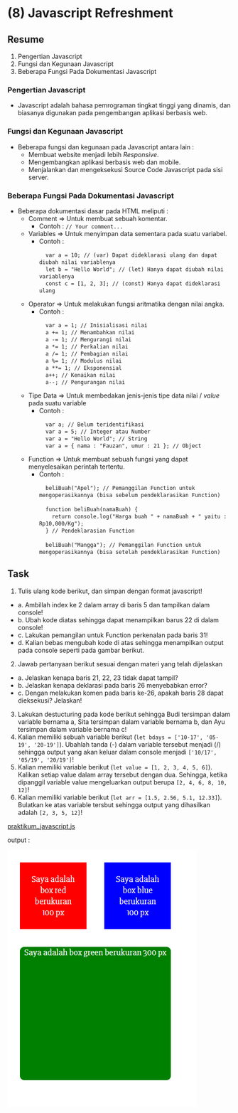 # (8) Javascript Refreshment

## Resume
1. Pengertian Javascript
2. Fungsi dan Kegunaan Javascript
3. Beberapa Fungsi Pada Dokumentasi Javascript

### Pengertian Javascript
* Javascript adalah bahasa pemrograman tingkat tinggi yang dinamis, dan biasanya digunakan pada pengembangan aplikasi berbasis web.

### Fungsi dan Kegunaan Javascript
* Beberapa fungsi dan kegunaan pada Javascript antara lain :
  + Membuat website menjadi lebih _Responsive_.
  + Mengembangkan aplikasi berbasis web dan mobile.
  + Menjalankan dan mengeksekusi Source Code Javascript pada sisi server.

### Beberapa Fungsi Pada Dokumentasi Javascript
* Beberapa dokumentasi dasar pada HTML meliputi :
  + Comment => Untuk membuat sebuah komentar.
    - Contoh : `// Your comment...`
  + Variables => Untuk menyimpan data sementara pada suatu variabel.
    - Contoh :
      ```
        var a = 10; // (var) Dapat dideklarasi ulang dan dapat diubah nilai variablenya
        let b = "Hello World"; // (let) Hanya dapat diubah nilai variablenya
        const c = [1, 2, 3]; // (const) Hanya dapat dideklarasi ulang
      ```
  + Operator => Untuk melakukan fungsi aritmatika dengan nilai angka.
    - Contoh : 
      ```
        var a = 1; // Inisialisasi nilai
        a += 1; // Menambahkan nilai
        a -= 1; // Mengurangi nilai
        a *= 1; // Perkalian nilai
        a /= 1; // Pembagian nilai
        a %= 1; // Modulus nilai
        a **= 1; // Eksponensial
        a++; // Kenaikan nilai
        a--; // Pengurangan nilai
      ```
  + Tipe Data => Untuk membedakan jenis-jenis tipe data nilai / _value_ pada suatu variable
    - Contoh :
      ```
        var a; // Belum teridentifikasi
        var a = 5; // Integer atau Number
        var a = "Hello World"; // String
        var a = { nama : "Fauzan", umur : 21 }; // Object
      ```
  + Function => Untuk membuat sebuah fungsi yang dapat menyelesaikan perintah tertentu.
    - Contoh :
      ```
        beliBuah("Apel"); // Pemanggilan Function untuk mengoperasikannya (bisa sebelum pendeklarasikan Function)

        function beliBuah(namaBuah) {
          return console.log("Harga buah " + namaBuah + " yaitu : Rp10,000/Kg");
        } // Pendeklarasian Function

        beliBuah("Mangga"); // Pemanggilan Function untuk mengoperasikannya (bisa setelah pendeklarasikan Function)
      ```


## Task
1. Tulis ulang kode berikut, dan simpan dengan format javascript!
  * a. Ambillah index ke 2 dalam array di baris 5 dan tampilkan dalam console!
  * b. Ubah kode diatas sehingga dapat menampilkan barus 22 di dalam console!
  * c. Lakukan pemangilan untuk Function perkenalan pada baris 31!
  * d. Kalian bebas mengubah kode di atas sehingga menampilkan output pada console seperti pada gambar berikut.
2. Jawab pertanyaan berikut sesuai dengan materi yang telah dijelaskan
  * a. Jelaskan kenapa baris 21, 22, 23 tidak dapat tampil?
  * b. Jelaskan kenapa deklarasi pada baris 26 menyebabkan error?
  * c. Dengan melakukan komen pada baris ke-26, apakah baris 28 dapat dieksekusi? Jelaskan!
3. Lakukan destucturing pada kode berikut sehingga Budi tersimpan dalam variable bernama a, Sita tersimpan dalam variable bernama b, dan Ayu tersimpan dalam variable bernama c!
4. Kalian memiliki sebuah variable berikut (`let bdays = ['10-17', '05-19', '20-19']`). Ubahlah tanda (-) dalam variable tersebut menjadi (/) sehingga output yang akan keluar dalam console menjadi `['10/17', '05/19', '20/19']`!
5. Kalian memiliki variable berikut (`let value = [1, 2, 3, 4, 5, 6]`). Kalikan setiap value dalam array tersebut dengan dua. Sehingga, ketika dipanggil variable value mengeluarkan output berupa `[2, 4, 6, 8, 10, 12]`!
6. Kalian memiliki variable berikut (`let arr = [1.5, 2.56, 5.1, 12.33]`). Bulatkan ke atas variable tersbut sehingga output yang dihasilkan adalah `[2, 3, 5, 12]`!

[praktikum_javascript.js](https://github.com/fauzanfadly/VueJS_Fauzan-Fadly/blob/55af80887b47ac558c0485973e7e81578f2f4046/6_CSS/praktikum/file1.html)

output :

![Output praktikum_javascript.js](https://github.com/fauzanfadly/VueJS_Fauzan-Fadly/blob/55af80887b47ac558c0485973e7e81578f2f4046/6_CSS/screenshots/screenshot%20-%20file1.html%20.jpg)
